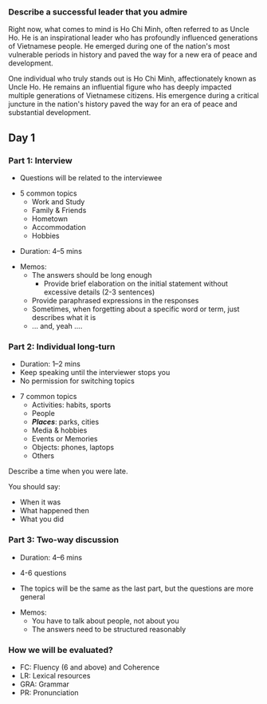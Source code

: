 ### Describe a successful leader that you admire

Right now, what comes to mind is Ho Chi Minh, often referred to as Uncle Ho. He is an inspirational leader who has profoundly influenced generations of Vietnamese people. He emerged during one of the nation's most vulnerable periods in history and paved the way for a new era of peace and development.

One individual who truly stands out is Ho Chi Minh, affectionately known as Uncle Ho. He remains an influential figure who has deeply impacted multiple generations of Vietnamese citizens. His emergence during a critical juncture in the nation's history paved the way for an era of peace and substantial development.

## Day 1

### Part 1: Interview

- Questions will be related to the interviewee

* 5 common topics 
    * Work and Study
    * Family & Friends
    * Hometown
    * Accommodation
    * Hobbies

- Duration: 4–5 mins

* Memos:
    - The answers should be long enough
        - Provide brief elaboration on the initial statement without excessive details (2-3 sentences) 
    - Provide paraphrased expressions in the responses
    - Sometimes, when forgetting about a specific word or term, just describes what it is 
    - ... and, yeah ....

### Part 2: Individual long-turn

- Duration: 1–2 mins
- Keep speaking until the interviewer stops you
- No permission for switching topics

* 7 common topics 
    * Activities: habits, sports
    * People
    * ***Places***: parks, cities
    * Media & hobbies
    * Events or Memories
    * Objects: phones, laptops
    * Others

Describe a time when you were late.

You should say:

- When it was
- What happened then
- What you did

### Part 3: Two-way discussion

- Duration: 4–6 mins
- 4-6 questions

- The topics will be the same as the last part, but the questions are more general

* Memos:
    - You have to talk about people, not about you
    - The answers need to be structured reasonably

### How we will be evaluated?

- FC: Fluency (6 and above) and Coherence
- LR: Lexical resources 
- GRA: Grammar
- PR: Pronunciation
